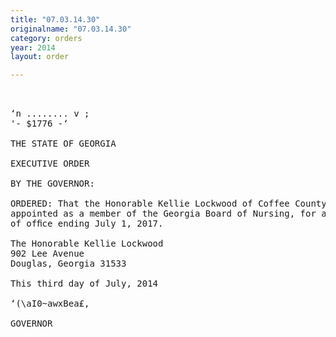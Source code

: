 ```yaml
---
title: "07.03.14.30"
originalname: "07.03.14.30"
category: orders
year: 2014
layout: order

---
```

<pre>
    

‘n ........ v ;
'- $1776 -‘

THE STATE OF GEORGIA

EXECUTIVE ORDER

BY THE GOVERNOR:

ORDERED: That the Honorable Kellie Lockwood of Coffee County, Georgia, is
appointed as a member of the Georgia Board of Nursing, for a term
of ofﬁce ending July 1, 2017.

The Honorable Kellie Lockwood
902 Lee Avenue
Douglas, Georgia 31533

This third day of July, 2014

‘(\aI0~awxBea£,

GOVERNOR

</pre>
